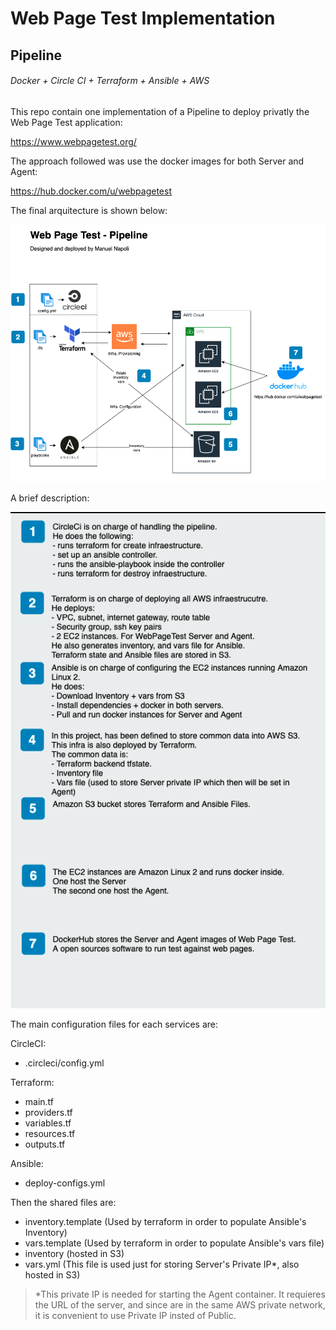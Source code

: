 # Web Page Test Implementation
## Pipeline
###### Docker + Circle CI + Terraform + Ansible + AWS

This repo contain one implementation of a Pipeline to deploy privatly the Web Page Test application:

https://www.webpagetest.org/


The approach followed was use the docker images for both Server and Agent:

https://hub.docker.com/u/webpagetest


The final arquitecture is shown below:

![Arquitecture Image](https://github.com/manunapo/webpagetest-cicd/blob/main/Arquitecture.png)


A brief description:

![Description Image](https://github.com/manunapo/webpagetest-cicd/blob/main/Description.png)

The main configuration files for each services are:

CircleCI:
- .circleci/config.yml

Terraform:
- main.tf
- providers.tf
- variables.tf
- resources.tf
- outputs.tf

Ansible:
- deploy-configs.yml


Then the shared files are:
- inventory.template (Used by terraform in order to populate Ansible's Inventory)
- vars.template (Used by terraform in order to populate Ansible's vars file)
- inventory (hosted in S3)
- vars.yml (This file is used just for storing Server's Private IP*, also hosted in S3)

> *This private IP is needed for starting the Agent container. It requieres the URL of the server, and since are in the same AWS private network, it is convenient to use Private IP insted of Public.
